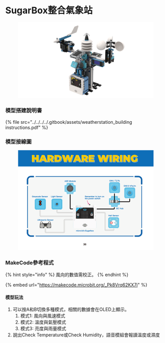 # SugarBox整合氣象站

<figure><img src="../../../../.gitbook/assets/image (2) (1) (1) (1) (1) (1) (1) (1) (1) (1) (1) (1) (1) (1) (1) (1) (1).png" alt=""><figcaption></figcaption></figure>

### 模型搭建說明書

{% file src="../../../../.gitbook/assets/weatherstation_building instructions.pdf" %}

### 模型接線圖

<figure><img src="../../../../.gitbook/assets/weatherstation_building instructions 33.png" alt=""><figcaption></figcaption></figure>

### MakeCode參考程式

{% hint style="info" %}
風向的數值需校正。
{% endhint %}

{% embed url="https://makecode.microbit.org/_Pk8Vrq62KX7i" %}

#### 模型玩法

1. 可以按A和B切換多種模式，相關的數據會在OLED上顯示。
   1. 模式1:  風向與風速模式
   2. 模式2: 溫度與氣壓模式
   3. 模式3: 亮度與雨量模式
2. 說出Check Temperature或Check Humidity，語音模組會報讀溫度或濕度
